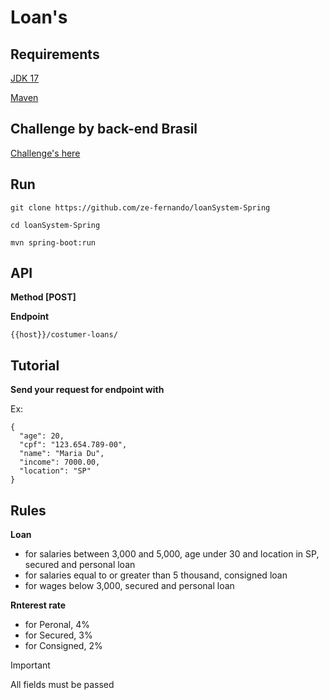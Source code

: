 # Loan's

## Requirements

[JDK 17](https://www.oracle.com/br/java/technologies/downloads/)

[Maven](https://maven.apache.org/download.cgi)

## Challenge by back-end Brasil

[Challenge's here](https://github.com/backend-br/desafios/blob/master/loans/PROBLEM.md)

## Run

```
git clone https://github.com/ze-fernando/loanSystem-Spring

cd loanSystem-Spring

mvn spring-boot:run
```

## API

**Method [POST]** 

**Endpoint**

`{{host}}/costumer-loans/`

## Tutorial

**Send your request for endpoint with**

Ex:

```
{
  "age": 20,
  "cpf": "123.654.789-00",
  "name": "Maria Du",
  "income": 7000.00,
  "location": "SP"
}
```

## Rules
**Loan**
* for salaries between 3,000 and 5,000, age under 30 and location in SP, secured and personal loan
* for salaries equal to or greater than 5 thousand, consigned loan
* for wages below 3,000, secured and personal loan

**Rnterest rate**
* for Peronal, 4%
* for Secured, 3%
* for Consigned, 2%


> [!IMPORTANT]
> All fields must be passed
